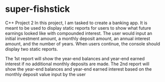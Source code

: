 # super-fishstick
C++ Project 2
In this project, I am tasked to create a banking app. It is meant to be used to display static reports for users to show what future earnings looked like with compounded interest. The user would input an initial investment amount, a monthly deposit amount, an annual interest amount, and the number of years. When users continue, the console should display two static reports. 

The 1st report will show the year-end balances and year-end earned interest if no additional monthly deposits are made. 
The 2nd report will show the year-end balances and year-end earned interest based on the monthly deposit value input by the user
